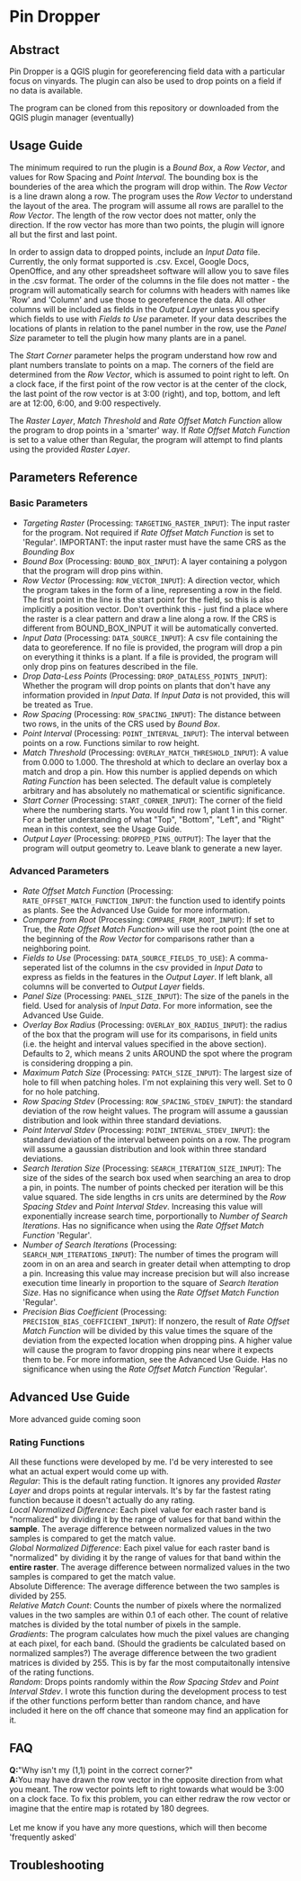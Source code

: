 <h1>Pin Dropper</h1>
<h2>Abstract</h2>
<p>Pin Dropper is a QGIS plugin for georeferencing field data with a particular focus on vinyards. The plugin can also be
used to drop points on a field if no data is available.</p>
<p>The program can be cloned from this repository or downloaded from the QGIS plugin manager (eventually)</p>

<h2>Usage Guide</h2>
<p>The minimum required to run the plugin is a <i>Bound Box</i>, a <i>Row Vector</i>, and values for </i>Row Spacing</i> and <i>Point Interval</i>. The bounding box is the bounderies of the area which the program will drop within. The <i>Row Vector</i> is a line drawn along a row. The program uses the <i>Row Vector</i> to understand the layout of the area. The program will assume all rows are parallel to the <i>Row Vector</i>. The length of the row vector does not matter, only the direction. If the row vector has more than two points, the plugin will ignore all but the first and last point.</p>
<p>In order to assign data to dropped points, include an <i>Input Data</i> file. Currently, the only format supported is .csv. Excel, Google Docs, OpenOffice, and any other spreadsheet software will allow you to save files in the .csv format. The order of the columns in the file does not matter - the program will automatically search for columns with headers with names like 'Row' and 'Column' and use those to georeference the data. All other columns will be included as fields in the <i>Output Layer</i> unless you specify which fields to use with <i>Fields to Use</i> parameter. If your data describes the locations of plants in relation to the panel number in the row, use the <i>Panel Size</i> parameter to tell the plugin how many plants are in a panel.</p>
<p>The <i>Start Corner</i> parameter helps the program understand how row and plant numbers translate to points on a map. The corners of the field are determined from the <i>Row Vector</i>, which is assumed to point right to left. On a clock face, if the first point of the row vector is at the center of the clock, the last point of the row vector is at 3:00 (right), and top, bottom, and left are at 12:00, 6:00, and 9:00 respectively.</p>
<p>The <i>Raster Layer</i>, <i>Match Threshold</i> and <i>Rate Offset Match Function</i> allow the program to drop points in a 'smarter' way. If <i>Rate Offset Match Function</i> is set to a value other than Regular, the program will attempt to find plants using the provided <i>Raster Layer</i>.</p>

<h2>Parameters Reference</h2>
<h3>Basic Parameters</h3>
<ul>
<li><i>Targeting Raster</i> (Processing: <code>TARGETING_RASTER_INPUT</code>): The input raster for the program. Not required if <i>Rate Offset Match Function</i> is set to 'Regular'. IMPORTANT: the input raster must have the same CRS as the <i>Bounding Box</i></li>
<li><i>Bound Box</i> (Processing: <code>BOUND_BOX_INPUT</code>): A layer containing a polygon that the program will drop pins within.</li>
<li><i>Row Vector</i> (Processing: <code>ROW_VECTOR_INPUT</code>): A direction vector, which the program takes in the form of a line, representing a row in the field. The first point in the line is the start point for the field, so this is also implicitly a position vector. Don't overthink this - just find a place where the raster is a clear pattern and draw a line along a row. If the CRS is different from BOUND_BOX_INPUT it will be automatically converted.</li>
<li><i>Input Data</i> (Processing: <code>DATA_SOURCE_INPUT</code>): A csv file containing the data to georeference. If no file is provided, the program will drop a pin on everything it thinks is a plant. If a file is provided, the program will only drop pins on features described in the file.</li>
<li><i>Drop Data-Less Points</i> (Processing: <code>DROP_DATALESS_POINTS_INPUT</code>): Whether the program will drop points on plants that don't have any information provided in <i>Input Data</i>. If <i>Input Data</i> is not provided, this will be treated as True.</li>
<li><i>Row Spacing</i> (Processing: <code>ROW_SPACING_INPUT</code>): The distance between two rows, in the units of the CRS used by <i>Bound Box</i>.</li>
<li><i>Point Interval</i> (Processing: <code>POINT_INTERVAL_INPUT</code>): The interval between points on a row. Functions similar to row height.</li>
<li><i>Match Threshold</i> (Processing: <code>OVERLAY_MATCH_THRESHOLD_INPUT</code>): A value from 0.000 to 1.000. The threshold at which to declare an overlay box a match and drop a pin. How this number is applied depends on which <i>Rating Function</i> has been selected. The default value is completely arbitrary and has absolutely no mathematical or scientific significance.</li>
<li><i>Start Corner</i> (Processing: <code>START_CORNER_INPUT</code>): The corner of the field where the numbering starts. You would find row 1, plant 1 in this corner. For a better understanding of what "Top", "Bottom", "Left", and "Right" mean in this context, see the Usage Guide.</li>
<li><i>Output Layer</i> (Processing: <code>DROPPED_PINS_OUTPUT</code>): The layer that the program will output geometry to. Leave blank to generate a new layer.</li>
</ul>

<h3>Advanced Parameters</h3>
<ul>
<li><i>Rate Offset Match Function</i> (Processing: <code>RATE_OFFSET_MATCH_FUNCTION_INPUT</code>: the function used to identify points as plants. See the Advanced Use Guide for more information.</li>
<li><i>Compare from Root</i> (Processing: <code>COMPARE_FROM_ROOT_INPUT</code>): If set to True, the <i>Rate Offset Match Function></i> will use the root point (the one at the beginning of the <i>Row Vector</i> for comparisons rather than a neighboring point.</li>
<li><i>Fields to Use</i> (Processing: <code>DATA_SOURCE_FIELDS_TO_USE</code>): A comma-seperated list of the columns in the csv provided in <i>Input Data</i> to express as fields in the features in the <i>Output Layer</i>. If left blank, all columns will be converted to <i>Output Layer</i> fields.</li>
<li><i>Panel Size</i> (Processing: <code>PANEL_SIZE_INPUT</code>): The size of the panels in the field. Used for analysis of <i>Input Data</i>. For more information, see the Advanced Use Guide.</li>
<li><i>Overlay Box Radius</i> (Processing: <code>OVERLAY_BOX_RADIUS_INPUT</code>): the radius of the box that the program will use for its comparisons, in field units (i.e. the height and interval values specified in the above section). Defaults to 2, which means 2 units AROUND the spot where the program is considering dropping a pin.</li>
<li><i>Maximum Patch Size</i> (Processing: <code>PATCH_SIZE_INPUT</code>): The largest size of hole to fill when patching holes. I'm not explaining this very well. Set to 0 for no hole patching.</li>
<li><i>Row Spacing Stdev</i> (Processing: <code>ROW_SPACING_STDEV_INPUT</code>): the standard deviation of the row height values. The program will assume a gaussian distribution and look within three standard deviations.</li>
<li><i>Point Interval Stdev</i> (Processing: <code>POINT_INTERVAL_STDEV_INPUT</code>): the standard deviation of the interval between points on a row. The program will assume a gaussian distribution and look within three standard deviations.</li>
<li><i>Search Iteration Size</i> (Processing: <code>SEARCH_ITERATION_SIZE_INPUT</code>): The size of the sides of the search box used when searching an area to drop a pin, in points. The number of points checked per iteration will be this value squared. The side lengths in crs units are determined by the <i>Row Spacing Stdev</i> and <i>Point Interval Stdev</i>. Increasing this value will exponentially increase search time, porportionally to <i>Number of Search Iterations</i>. Has no significance when using the <i>Rate Offset Match Function</i> 'Regular'.</li>
<li><i>Number of Search Iterations</i> (Processing: <code>SEARCH_NUM_ITERATIONS_INPUT</code>): The number of times the program will zoom in on an area and search in greater detail when attempting to drop a pin. Increasing this value may increase precision but will also increase execution time linearly in proportion to the square of <i>Search Iteration Size</i>. Has no significance when using the <i>Rate Offset Match Function</i> 'Regular'.</li>
<li><i>Precision Bias Coefficient</i> (Processing: <code>PRECISION_BIAS_COEFFICIENT_INPUT</code>): If nonzero, the result of <i>Rate Offset Match Function</i> will be divided by this value times the square of the deviation from the expected location when dropping pins. A higher value will cause the program to favor dropping pins near where it expects them to be. For more information, see the Advanced Use Guide. Has no significance when using the <i>Rate Offset Match Function</i> 'Regular'.</li>
</ul>

<h2>Advanced Use Guide</h2>
More advanced guide coming soon
<h3>Rating Functions</h3>
All these functions were developed by me. I'd be very interested to see what an actual expert would come up with.<Br>
<i>Regular</i>: This is the default rating function. It ignores any provided <i>Raster Layer</i> and drops points at regular intervals. It's by far the fastest rating function because it doesn't actually do any rating.<br>
<i>Local Normalized Difference</i>: Each pixel value for each raster band is "normalized" by dividing it by the range of values for that band within the <b>sample</b>. The average difference between normalized values in the two samples is compared to get the match value.<br>
<i>Global Normalized Difference</i>: Each pixel value for each raster band is "normalized" by dividing it by the range of values for that band within the <b>entire raster</b>. The average difference between normalized values in the two samples is compared to get the match value.<br
<i>Absolute Difference</i>: The average difference between the two samples is divided by 255.<br>
<i>Relative Match Count</i>: Counts the number of pixels where the normalized values in the two samples are within 0.1 of each other. The count of relative matches is divided by the total number of pixels in the sample.<br>
<i>Gradients</i>: The program calculates how much the pixel values are changing at each pixel, for each band. (Should the gradients be calculated based on normalized samples?) The average difference between the two gradient matrices is divided by 255. This is by far the most computaitonally intensive of the rating functions.<br>
<i>Random</i>: Drops points randomly within the <i>Row Spacing Stdev</i> and <i>Point Interval Stdev</i>. I wrote this function during the development process to test if the other functions perform better than random chance, and have included it here on the off chance that someone may find an application for it.<br>

<h2>FAQ</h2>
<b>Q:</b>"Why isn't my (1,1) point in the correct corner?"<br>
<b>A:</b>You may have drawn the row vector in the opposite direction from what you meant. The row vector points left to right towards what would be 3:00 on a clock face. To fix this problem, you can either redraw the row vector or imagine that the entire map is rotated by 180 degrees. <br>
<br>
Let me know if you have any more questions, which will then become 'frequently asked'

<h2>Troubleshooting</h2>